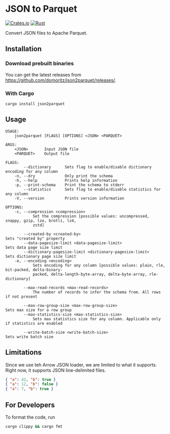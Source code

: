 # JSON to Parquet

[![Crates.io](https://img.shields.io/crates/v/json2parquet.svg)](https://crates.io/crates/json2parquet)
[![Rust](https://github.com/domoritz/json2parquet/actions/workflows/rust.yml/badge.svg)](https://github.com/domoritz/json2parquet/actions/workflows/rust.yml)

Convert JSON files to Apache Parquet.

## Installation

### Download prebuilt binaries

You can get the latest releases from https://github.com/domoritz/json2parquet/releases/.

### With Cargo

```
cargo install json2parquet
```

## Usage

```
USAGE:
    json2parquet [FLAGS] [OPTIONS] <JSON> <PARQUET>

ARGS:
    <JSON>       Input JSON file
    <PARQUET>    Output file

FLAGS:
        --dictionary      Sets flag to enable/disable dictionary encoding for any column
    -n, --dry             Only print the schema
    -h, --help            Prints help information
    -p, --print-schema    Print the schema to stderr
        --statistics      Sets flag to enable/disable statistics for any column
    -V, --version         Prints version information

OPTIONS:
    -c, --compression <compression>
            Set the compression [possible values: uncompressed, snappy, gzip, lzo, brotli, lz4,
            zstd]

        --created-by <created-by>                                  Sets "created by" property
        --data-pagesize-limit <data-pagesize-limit>                Sets data page size limit
        --dictionary-pagesize-limit <dictionary-pagesize-limit>    Sets dictionary page size limit
    -e, --encoding <encoding>
            Sets encoding for any column [possible values: plain, rle, bit-packed, delta-binary-
            packed, delta-length-byte-array, delta-byte-array, rle-dictionary]

        --max-read-records <max-read-records>
            The number of records to infer the schema from. All rows if not present

        --max-row-group-size <max-row-group-size>                  Sets max size for a row group
        --max-statistics-size <max-statistics-size>
            Sets max statistics size for any column. Applicable only if statistics are enabled

        --write-batch-size <write-batch-size>                      Sets write batch size
```

## Limitations

Since we use teh Arrow JSON loader, we are limited to what it supports. Right now, it supports JSON line-delimited files.

```json
{ "a": 42, "b": true }
{ "a": 12, "b": false }
{ "a": 7, "b": true }
```

## For Developers

To format the code, run

```bash
cargo clippy && cargo fmt
```
